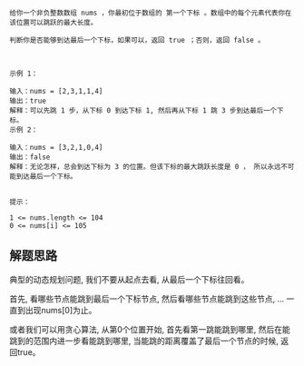 ```azure
给你一个非负整数数组 nums ，你最初位于数组的 第一个下标 。数组中的每个元素代表你在该位置可以跳跃的最大长度。

判断你是否能够到达最后一个下标，如果可以，返回 true ；否则，返回 false 。

 

示例 1：

输入：nums = [2,3,1,1,4]
输出：true
解释：可以先跳 1 步，从下标 0 到达下标 1, 然后再从下标 1 跳 3 步到达最后一个下标。
示例 2：

输入：nums = [3,2,1,0,4]
输出：false
解释：无论怎样，总会到达下标为 3 的位置。但该下标的最大跳跃长度是 0 ， 所以永远不可能到达最后一个下标。
 

提示：

1 <= nums.length <= 104
0 <= nums[i] <= 105
```
## 解题思路
典型的动态规划问题, 我们不要从起点去看, 从最后一个下标往回看。

首先, 看哪些节点能跳到最后一个下标节点, 然后看哪些节点能跳到这些节点, ... 一直到出现nums[0]为止。

或者我们可以用贪心算法, 从第0个位置开始, 首先看第一跳能跳到哪里, 然后在能跳到的范围内进一步看能跳到哪里, 当能跳的距离覆盖了最后一个节点的时候, 返回true。